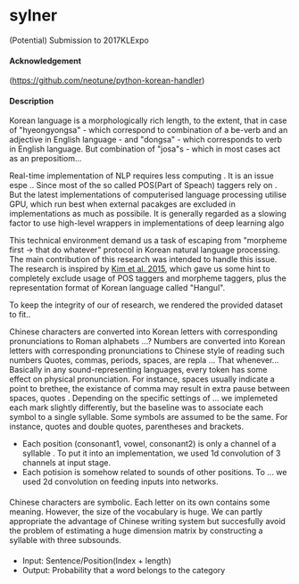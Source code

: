 # sylner
(Potential) Submission to 2017KLExpo

#### Acknowledgement
(https://github.com/neotune/python-korean-handler)

#### Description
Korean language is a morphologically rich length, to the extent, that in case of "hyeongyongsa" - which correspond to combination of a be-verb and an adjective in English language - and "dongsa" - which corresponds to verb in English language.  But combination of "josa"s - which in most cases act as an prepositiom...

Real-time implementation of NLP requires less computing  . It is an issue espe  .. Since most of the so called POS(Part of Speach) taggers rely on  . But the latest implementations of computerised language processing utilise GPU, which run best when external pacakges are excluded in implementations as much as possibile. It is generally regarded as a slowing factor to use high-level wrappers in implementations of deep learning algo

This technical environment demand us a task of escaping from "morpheme first -> that do whatever" protocol in Korean natural language processing. The main contribution of this research was intended to handle this issue. The research is inspired by [Kim et al. 2015](somelink), which gave us some hint to completely exclude usage of POS taggers and morpheme taggers, plus the representation format of Korean language called "Hangul".


To keep the integrity of our of research, we rendered the provided dataset  to fit..

Chinese characters are converted into Korean letters with corresponding pronunciations to
Roman alphabets ...?
Numbers are converted into Korean letters with corresponding pronunciations to Chinese style of reading such numbers
Quotes, commas, periods, spaces, are repla ... That whenever... Basically in any sound-representing languages, every token has some effect on physical pronunciation. For instance, spaces usually indicate a point to brethee, the existance of comma may result in extra pause between spaces, quotes   .   Depending on the specific settings of ... we implemeted each mark slightly differently, but the baseline was to associate each symbol to a single syllable.
Some symbols are assumed to be the same. For instance, quotes and double quotes, parentheses and brackets.


* Each position (consonant1, vowel, consonant2) is only a channel of a syllable . To put it into an implementation, we used 1d convolution of 3 channels at input stage. 
* Each potision is somehow related to sounds of other positions. To  ... we used 2d convolution on feeding inputs into networks.

####
Chinese characters are symbolic. Each letter on its own contains some meaning. However, the size of the vocabulary is huge.  We can partly appropriate the advantage of Chinese writing system but succesfully avoid the problem of estimating a huge dimension matrix by constructing a syllable with three subsounds.


####
* Input: Sentence/Position(Index + length)
* Output: Probability that a word belongs to the category




